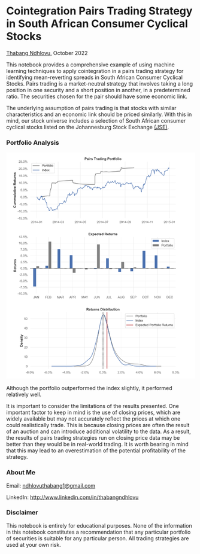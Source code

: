 # **Cointegration Pairs Trading Strategy in South African Consumer Cyclical Stocks**
[Thabang Ndhlovu,](http://www.linkedin.com/in/thabangndhlovu) October 2022

This notebook provides a comprehensive example of using machine learning techniques to apply cointegration in a pairs trading strategy for identifying mean-reverting spreads in South African Consumer Cyclical Stocks. Pairs trading is a market-neutral strategy that involves taking a long position in one security and a short position in another, in a predetermined ratio. The securities chosen for the pair should have some economic link.

The underlying assumption of pairs trading is that stocks with similar characteristics and an economic link should be priced similarly. With this in mind, our stock universe includes a selection of South African consumer cyclical stocks listed on the Johannesburg Stock Exchange [(JSE)](http://jse.co.za).

### Portfolio Analysis
![Viz](data/fig.png)

Although the portfolio outperformed the index slightly, it performed relatively well. 

It is important to consider the limitations of the results presented. One important factor to keep in mind is the use of closing prices, which are widely available but may not accurately reflect the prices at which one could realistically trade. This is because closing prices are often the result of an auction and can introduce additional volatility to the data. As a result, the results of pairs trading strategies run on closing price data may be better than they would be in real-world trading. It is worth bearing in mind that this may lead to an overestimation of the potential profitability of the strategy.

### About Me
Email: ndhlovuthabang1@gmail.com

LinkedIn: http://www.linkedin.com/in/thabangndhlovu

### Disclaimer
This notebook is entirely for educational purposes. None of the information in this notebook constitutes a recommendation that any particular portfolio of securities is suitable for any particular person. All trading strategies are used at your own risk.
